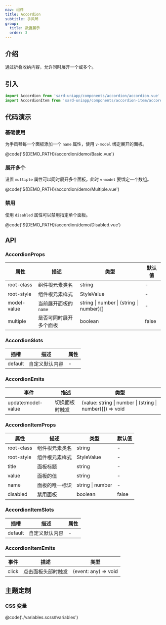 ```yaml
---
nav: 组件
title: Accordion
subtitle: 手风琴
group:
  title: 数据展示
  order: 3
---
```


## 介绍

通过折叠收纳内容，允许同时展开一个或多个。

## 引入

```ts
import Accordion from 'sard-uniapp/components/accordion/accordion.vue'
import AccordionItem from 'sard-uniapp/components/accordion-item/accordion-item.vue'
```

## 代码演示

### 基础使用

为手风琴每一个面板添加一个 `name` 属性，使用 `v-model` 绑定展开的面板。

@code('${DEMO_PATH}/accordion/demo/Basic.vue')

### 展开多个

设置 `multiple` 属性可以同时展开多个面板，此时 `v-model` 要绑定一个数组。

@code('${DEMO_PATH}/accordion/demo/Multiple.vue')

### 禁用

使用 `disabled` 属性可以禁用指定单个面板。

@code('${DEMO_PATH}/accordion/demo/Disabled.vue')

## API

### AccordionProps

| 属性        | 描述                   | 类型                                     | 默认值 |
| ----------- | ---------------------- | ---------------------------------------- | ------ |
| root-class  | 组件根元素类名         | string                                   | -      |
| root-style  | 组件根元素样式         | StyleValue                               | -      |
| model-value | 当前展开面板的 `name`  | string \| number \| (string \| number)[] | -      |
| multiple    | 是否可同时展开多个面板 | boolean                                  | false  |

### AccordionSlots

| 插槽    | 描述           | 属性 |
| ------- | -------------- | ---- |
| default | 自定义默认内容 | -    |

### AccordionEmits

| 事件               | 描述           | 类型                                                      |
| ------------------ | -------------- | --------------------------------------------------------- |
| update:model-value | 切换面板时触发 | (value: string \| number \| (string \| number)[]) => void |

### AccordionItemProps

| 属性       | 描述           | 类型             | 默认值 |
| ---------- | -------------- | ---------------- | ------ |
| root-class | 组件根元素类名 | string           | -      |
| root-style | 组件根元素样式 | StyleValue       | -      |
| title      | 面板标题       | string           | -      |
| value      | 面板的值       | string           | -      |
| name       | 面板的唯一标识 | string \| number | -      |
| disabled   | 禁用面板       | boolean          | false  |

### AccordionItemSlots

| 插槽    | 描述           | 属性 |
| ------- | -------------- | ---- |
| default | 自定义默认内容 | -    |

### AccordionItemEmits

| 事件  | 描述               | 类型                 |
| ----- | ------------------ | -------------------- |
| click | 点击面板头部时触发 | (event: any) => void |

## 主题定制

### CSS 变量

@code('./variables.scss#variables')
